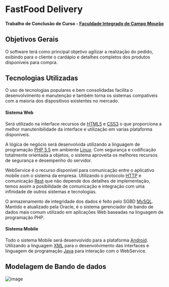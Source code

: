 # FastFood Delivery
#### Trabalho de Conclusão de Curso - [Faculdade Integrado de Campo Mourão](http://grupointegrado.br)

## Objetivos Gerais
O software terá como principal objetivo agilizar a realização do pedido, exibindo para o cliente o cardápio e detalhes completos dos produtos disponíveis para compra.

## Tecnologias Utilizadas
O uso de tecnologias populares e bem consolidadas facilita o desenvolvimento e manutenção e também torna os sistemas compatíveis com a maioria dos dispositivos existentes no mercado.

#### Sistema Web
Será utilizado na interface recursos de [HTML5](http://www.w3.org/TR/html5) e [CSS3](http://www.w3.org/Style/CSS) o que proporciona a melhor manutenibilidade da interface e utilização em varias plataforma disponíveis.

A lógica de negócio será desenvolvida utilizando a linguagem de programação [PHP 5.5](http://php.net) em ambiente [Linux](http://www.linux.org). Com segurança e codificação totalmente orientada a objetos, o sistema aproveita os melhores recursos de segurança e desempenho do servidor.

WebService é o recurso disponível para comunicação entre o aplicativo mobile com o sistema da empresa. Utilizando o protocolo [HTTP](https://pt.wikipedia.org/wiki/Hypertext_Transfer_Protocol) e comunicação [Rest](https://pt.wikipedia.org/wiki/REST) que não depende dos detalhes de implementação, temos assim a posibilidade de comunicação e integração com uma infinidade de outros sistemas e tecnologias.

O armazenamento de integridade dos dados é feito pelo SGBD [MySQL](https://www.mysql.com). Mantido e atualizado pela Oracle, é o sistema gerenciador de bando de dados mais comum utilizado em aplicações Web baseadas na linguagem de programação PHP.

#### Sistema Mobile
Todo o sistema Mobile será desenvolvido para a plataforma [Android](http://www.android.com). Utilizando a linguagem [XML](https://pt.wikipedia.org/wiki/XML) para o desenvolvimento das interfaces e linguagem de programação [Java](http://www.java.com) para interação com o WebService.

## Modelagem de Bando de dados
![image](https://raw.githubusercontent.com/edvaldoszy/TCC/master/doc/diagramas/MER%20Web.png)
